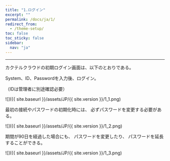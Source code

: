 ```yaml
---
title: "1.ログイン"
excerpt: ""
permalink: /docs/ja/1/
redirect_from:
  - /theme-setup/
toc: false
toc_sticky: false
sidebar:
  nav: "ja"
---
```


---

カクテルクラウドの初期ログイン画面は、以下のとおりである。

System、ID、Passwordを入力後、ログイン。

（IDは管理者に別途確認必要）

![]({{ site.baseurl }}/assets/JP/{{ site.version }}/1_1.png)

最初の接続やパスワードの初期化時には、 必ずパスワードを変更する必要がある。

![]({{ site.baseurl }}/assets/JP/{{ site.version }}/1_2.png)

期間が90日を経過した場合にも、 パスワードを変更したり、 パスワードを延長することができる。

![]({{ site.baseurl }}/assets/JP/{{ site.version }}/1_3.png)

